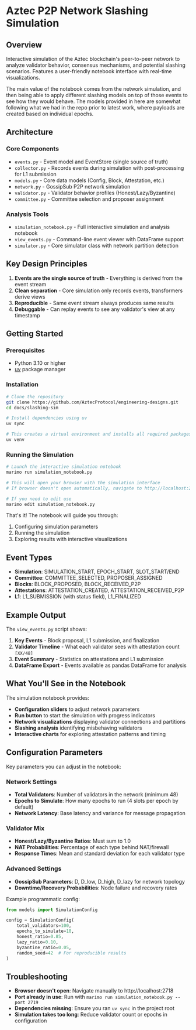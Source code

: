 # Aztec P2P Network Slashing Simulation

## Overview
Interactive simulation of the Aztec blockchain's peer-to-peer network to analyze validator behavior, consensus mechanisms, and potential slashing scenarios. Features a user-friendly notebook interface with real-time visualizations.

The main value of the notebook comes from the network simulation, and then being able to apply different slashing models on top of those events to see how they would behave. The models provided in here are somewhat following what we had in the repo prior to latest work, where payloads are created based on individual epochs.

## Architecture

### Core Components
- `events.py` - Event model and EventStore (single source of truth)
- `collector.py` - Records events during simulation with post-processing for L1 submission
- `models.py` - Core data models (Config, Block, Attestation, etc.)
- `network.py` - GossipSub P2P network simulation
- `validator.py` - Validator behavior profiles (Honest/Lazy/Byzantine)
- `committee.py` - Committee selection and proposer assignment

### Analysis Tools
- `simulation_notebook.py` - Full interactive simulation and analysis notebook
- `view_events.py` - Command-line event viewer with DataFrame support
- `simulator.py` - Core simulator class with network partition detection

## Key Design Principles

1. **Events are the single source of truth** - Everything is derived from the event stream
2. **Clean separation** - Core simulation only records events, transformers derive views
3. **Reproducible** - Same event stream always produces same results
4. **Debuggable** - Can replay events to see any validator's view at any timestamp

## Getting Started

### Prerequisites
- Python 3.10 or higher
- [uv](https://github.com/astral-sh/uv) package manager

### Installation

```bash
# Clone the repository
git clone https://github.com/AztecProtocol/engineering-designs.git
cd docs/slashing-sim

# Install dependencies using uv
uv sync

# This creates a virtual environment and installs all required packages
uv venv
```

### Running the Simulation

```bash
# Launch the interactive simulation notebook
marimo run simulation_notebook.py

# This will open your browser with the simulation interface
# If browser doesn't open automatically, navigate to http://localhost:2718

# If you need to edit use
marimo edit simulation_notebook.py
```

That's it! The notebook will guide you through:
1. Configuring simulation parameters
2. Running the simulation
3. Exploring results with interactive visualizations

## Event Types

- **Simulation**: SIMULATION_START, EPOCH_START, SLOT_START/END
- **Committee**: COMMITTEE_SELECTED, PROPOSER_ASSIGNED  
- **Blocks**: BLOCK_PROPOSED, BLOCK_RECEIVED_P2P
- **Attestations**: ATTESTATION_CREATED, ATTESTATION_RECEIVED_P2P
- **L1**: L1_SUBMISSION (with status field), L1_FINALIZED

## Example Output

The `view_events.py` script shows:
1. **Key Events** - Block proposal, L1 submission, and finalization
2. **Validator Timeline** - What each validator sees with attestation count `[XX/48]`
3. **Event Summary** - Statistics on attestations and L1 submission
4. **DataFrame Export** - Events available as pandas DataFrame for analysis

## What You'll See in the Notebook

The simulation notebook provides:
- **Configuration sliders** to adjust network parameters
- **Run button** to start the simulation with progress indicators
- **Network visualizations** displaying validator connections and partitions
- **Slashing analysis** identifying misbehaving validators
- **Interactive charts** for exploring attestation patterns and timing

## Configuration Parameters

Key parameters you can adjust in the notebook:

### Network Settings
- **Total Validators**: Number of validators in the network (minimum 48)
- **Epochs to Simulate**: How many epochs to run (4 slots per epoch by default)
- **Network Latency**: Base latency and variance for message propagation

### Validator Mix
- **Honest/Lazy/Byzantine Ratios**: Must sum to 1.0
- **NAT Probabilities**: Percentage of each type behind NAT/firewall
- **Response Times**: Mean and standard deviation for each validator type

### Advanced Settings
- **GossipSub Parameters**: D, D_low, D_high, D_lazy for network topology
- **Downtime/Recovery Probabilities**: Node failure and recovery rates

Example programmatic config:
```python
from models import SimulationConfig

config = SimulationConfig(
    total_validators=100,
    epochs_to_simulate=10,
    honest_ratio=0.85,
    lazy_ratio=0.10,
    byzantine_ratio=0.05,
    random_seed=42  # For reproducible results
)
```

## Troubleshooting

- **Browser doesn't open**: Navigate manually to http://localhost:2718
- **Port already in use**: Run with `marimo run simulation_notebook.py --port 2719`
- **Dependencies missing**: Ensure you ran `uv sync` in the project root
- **Simulation takes too long**: Reduce validator count or epochs in configuration